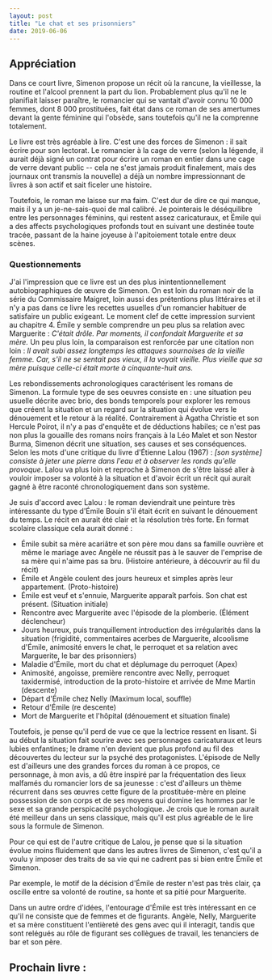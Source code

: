 ```yaml
---
layout: post
title: "Le chat et ses prisonniers"
date: 2019-06-06
---
```


## Appréciation

Dans ce court livre, Simenon propose un récit où la rancune, la vieillesse, la routine et l'alcool prennent la part du lion. Probablement plus qu'il ne le planifiait laisser paraître, le romancier qui se vantait d'avoir connu 10 000 femmes, dont 8 000 prostituées, fait état dans ce roman de ses amertumes devant la gente féminine qui l'obsède, sans toutefois qu'il ne la comprenne totalement.

Le livre est très agréable à lire. C'est une des forces de Simenon : il sait écrire pour son lectorat. Le romancier à la cage de verre (selon la légende, il aurait déjà signé un contrat pour écrire un roman en entier dans une cage de verre devant public -- cela ne s'est jamais produit finalement, mais des journaux ont transmis la nouvelle) a déjà un nombre impressionnant de livres à son actif et sait ficeler une histoire. 

Toutefois, le roman me laisse sur ma faim. C'est dur de dire ce qui manque, mais il y a un je-ne-sais-quoi de mal calibré. Je pointerais le déséquilibre entre les personnages féminins, qui restent assez caricaturaux, et Émile qui a des affects psychologiques profonds tout en suivant une destinée toute tracée, passant de la haine joyeuse à l'apitoiement totale entre deux scènes.



### Questionnements

J'ai l'impression que ce livre est un des plus inintentionnellement autobiographiques de œuvre de Simenon. On est loin du roman noir de la série du Commissaire Maigret, loin aussi des prétentions plus littéraires et il n'y a pas dans ce livre les recettes usuelles d'un romancier habituer de satisfaire un public exigeant. Le moment clef de cette impression survient au chapitre 4. Émile y semble comprendre un peu plus sa relation avec Marguerite : *C'était drôle. Par moments, il confondait Marguerite et sa mère.* Un peu plus loin, la comparaison est renforcée par une citation non loin : *Il avait subi assez longtemps les attaques sournoises de la vieille femme. Car, s'il ne se sentait pas vieux, il la voyait vieille. Plus vieille que sa mère puisque celle-ci était morte à cinquante-huit ans.* 

Les rebondissements achronologiques caractérisent les romans de Simenon. La formule type de ses oeuvres consiste en : une situation peu usuelle décrite avec brio, des bonds temporels pour explorer les remous que créent la situation et un regard sur la situation qui évolue vers le dénouement et le retour à la réalité. Contrairement à Agatha Christie et son Hercule Poirot, il n'y a pas d'enquête et de déductions habiles; ce n'est pas non plus la gouaille des romans noirs français à la Léo Malet et son Nestor Burma, Simenon décrit une situation, ses causes et ses conséquences. Selon les mots d'une critique du livre d'Étienne Lalou (1967) : *[son système] consiste à jeter une pierre dans l'eau et à observer les ronds qu'elle provoque*. Lalou va plus loin et reproche à Simenon de s'être laissé aller à vouloir imposer sa volonté à la situation et d'avoir écrit un récit qui aurait gagné à être raconté chronologiquement dans son système.

Je suis d'accord avec Lalou : le roman deviendrait une peinture très intéressante du type d'Émile Bouin s'il était écrit en suivant le dénouement du temps. Le récit en aurait été clair et la résolution très forte. En format scolaire classique cela aurait donné :

- Émile subit sa mère acariâtre et son père mou dans sa famille ouvrière et même le mariage avec Angèle ne réussit pas à le sauver de l'emprise de sa mère qui n'aime pas sa bru. (Histoire antérieure, à découvrir au fil du récit)
- Émile et Angèle coulent des jours heureux et simples après leur appartement. (Proto-histoire)
- Émile est veuf et s'ennuie, Marguerite apparaît parfois. Son chat est présent. (Situation initiale)
- Rencontre avec Marguerite avec l'épisode de la plomberie. (Élément déclencheur)
- Jours heureux, puis tranquillement introduction des irrégularités dans la situation (frigidité, commentaires acerbes de Marguerite, alcoolisme d'Émile, animosité envers le chat, le perroquet et sa relation avec Marguerite, le bar des prisonniers)
- Maladie d'Émile, mort du chat et déplumage du perroquet (Apex)
- Animosité, angoisse, première rencontre avec Nelly, perroquet taxidermisé, introduction de la proto-histoire et arrivée de Mme Martin (descente)
- Départ d'Émile chez Nelly (Maximum local, souffle)
- Retour d'Émile (re descente)
- Mort de Marguerite et l'hôpital (dénouement et situation finale)

Toutefois, je pense qu'il perd de vue ce que la lectrice ressent en lisant. Si au début la situation fait sourire avec ses personnages caricaturaux et leurs lubies enfantines; le drame n'en devient que plus profond au fil des découvertes du lecteur sur la psyché des protagonistes. L'épisode de Nelly est d'ailleurs une des grandes forces du roman à ce propos, ce personnage, à mon avis, a dû être inspiré par la fréquentation des lieux malfamés du romancier lors de sa jeunesse : c'est d'ailleurs un thème récurrent dans ses œuvres cette figure de la prostituée-mère en pleine possession de son corps et de ses moyens qui domine les hommes par le sexe et sa grande perspicacité psychologique. Je crois que le roman aurait été meilleur dans un sens classique, mais qu'il est plus agréable de le lire sous la formule de Simenon.

Pour ce qui est de l'autre critique de Lalou, je pense que si la situation évolue moins fluidement que dans les autres livres de Simenon, c'est qu'il a voulu y imposer des traits de sa vie qui ne cadrent pas si bien entre Émile et Simenon.

Par exemple, le motif de la décision d'Émile de rester n'est pas très clair, ça oscille entre sa volonté de routine, sa honte et sa pitié pour Marguerite.

Dans un autre ordre d'idées, l'entourage d'Émile est très intéressant en ce qu'il ne consiste que de femmes et de figurants. Angèle, Nelly, Marguerite et sa mère constituent l'entièreté des gens avec qui il interagit, tandis que sont relégués au rôle de figurant ses collègues de travail, les tenanciers de bar et son père. 



## Prochain livre : 



